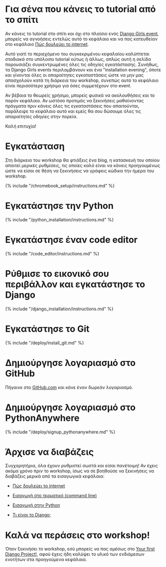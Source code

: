 # Για σένα που κάνεις το tutorial από το σπίτι

Αν κάνεις το tutorial στο σπίτι και όχι στο πλαίσιο ενός [Django Girls event](https://djangogirls.org/events/), μπορείς να αγνοήσεις εντελώς αυτό το κεφάλαιο και να πας κατευθείαν στο κεφάλαιο [Πώς δουλεύει το internet](../how_the_internet_works/README.md).

Αυτό γιατί το περιεχόμενο του συγκεκριμένου κεφαλαίου καλύπτεται σταδιακά στο υπόλοιπο tutorial ούτως ή άλλως, απλώς αυτή η σελίδα παρουσιάζει συγκεντρωμένες όλες τις οδηγίες εγκατάστασης. Συνήθως, τα Django Girls events περιλαμβάνουν και ένα "installation evening", όποτε και γίνονται όλες οι απαραίτητες εγκαταστάσεις ώστε να μην μας απασχολούν κατά τη διάρκεια του workshop, συνεπώς αυτό το κεφάλαιο είναι περισσότερο χρήσιμο για όσες συμμετέχουν στο event.

Αν βέβαια το θεωρείς χρήσιμο, μπορείς φυσικά να ακολουθήσεις και το παρόν κεφάλαιο. Αν ωστόσο προτιμάς να ξεκινήσεις μαθαίνοντας πράγματα πριν κάνεις όλες τις εγκαταστάσεις που απαιτούνται, παράλειψε το κεφάλαιο αυτό και εμείς θα σου δώσουμε όλες τις απαραίτητες οδηγίες στην πορεία.

Καλή επιτυχία!

# Εγκατάσταση

Στη διάρκεια του workshop θα φτιάξεις ένα blog, η κατασκευή του οποίου απαιτεί μερικές ρυθμίσεις, τις οποίες καλό είναι να κάνεις προηγουμένως ώστε να είσαι σε θέση να ξεκινήσεις να γράφεις κώδικα την ήμερα του workshop.

<!--sec data-title="Chromebook setup (if you're using one)"
data-id="chromebook_setup" data-collapse=true ces--> {% include "/chromebook_setup/instructions.md" %} 

<!--endsec-->

# Εγκατάστησε την Python

{% include "/python_installation/instructions.md" %}

# Εγκατάστησε έναν code editor

{% include "/code_editor/instructions.md" %}

# Ρύθμισε το εικονικό σου περιβάλλον και εγκατάστησε το Django

{% include "/django_installation/instructions.md" %}

# Εγκατάστησε το Git

{% include "/deploy/install_git.md" %}

# Δημιούργησε λογαριασμό στο GitHub

Πήγαινε στο [GitHub.com](https://www.github.com) και κάνε έναν δωρεάν λογαριασμό.

# Δημιούργησε λογαριασμό στο PythonAnywhere

{% include "/deploy/signup_pythonanywhere.md" %}

# Άρχισε να διαβάζεις

Συγχαρητήρια, όλα έχουν ρυθμιστεί σωστά και είσαι πανέτοιμη! Αν έχεις ακόμα χρόνο πριν το workshop, ίσως να σε βοηθούσε να ξεκινήσεις να διαβάζεις μερικά από τα εισαγωγικά κεφάλαια:

* [Πώς δουλεύει το internet](../how_the_internet_works/README.md)

* [Εισαγωγή στο τερματικό (command line)](../intro_to_command_line/README.md)

* [Εισαγωγή στην Python](../python_introduction/README.md)

* [Τι είναι το Django;](../django/README.md)

# Καλά να περάσεις στο workshop!

Όταν ξεκινήσει το workshop, εσύ μπορείς να πας αμέσως στο [Your first Django Project!](../django_start_project/README.md), αφού έχεις ήδη καλύψει το υλικό των ενδιάμεσων ενοτήτων στα προηγούμενα κεφάλαια.